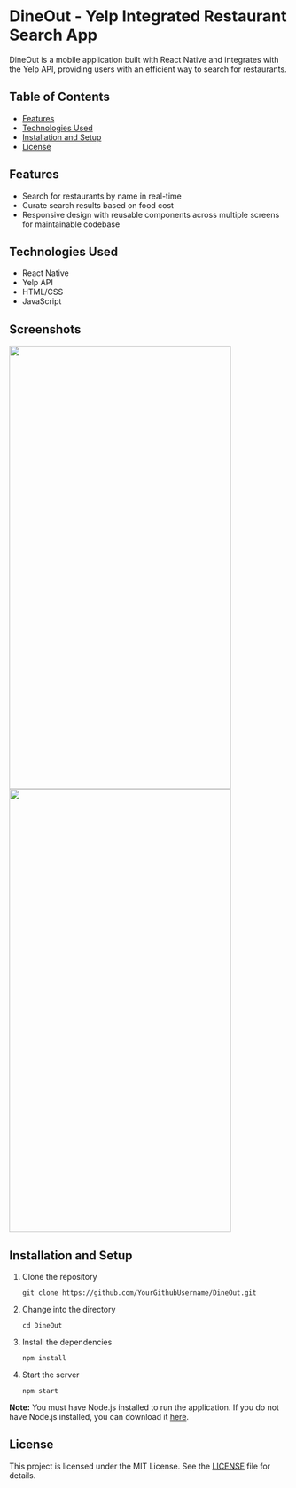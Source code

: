 # DineOut - Yelp Integrated Restaurant Search App

DineOut is a mobile application built with React Native and integrates with the Yelp API, providing users with an efficient way to search for restaurants.

## Table of Contents
- [Features](#features)
- [Technologies Used](#technologies-used)
- [Installation and Setup](#installation-and-setup)
- [License](#license)

## Features

- Search for restaurants by name in real-time
- Curate search results based on food cost
- Responsive design with reusable components across multiple screens for maintainable codebase

## Technologies Used

- React Native
- Yelp API
- HTML/CSS
- JavaScript

## Screenshots

<img src="https://github.com/tanveersran/food-search/assets/102448857/7cdb6755-2184-4b3f-904e-aa8df51b3e85" width="400" height="800" />


<img src="https://github.com/tanveersran/food-search/assets/102448857/9e733b13-547c-43e8-91e9-92e1f08dd0a6" width="400" height="800" />



## Installation and Setup

1. Clone the repository
    ```
    git clone https://github.com/YourGithubUsername/DineOut.git
    ```
2. Change into the directory
    ```
    cd DineOut
    ```
3. Install the dependencies
    ```
    npm install
    ```
4. Start the server
    ```
    npm start
    ```
**Note:** You must have Node.js installed to run the application. If you do not have Node.js installed, you can download it [here](https://nodejs.org/en/download/).

## License

This project is licensed under the MIT License. See the [LICENSE](LICENSE) file for details.

